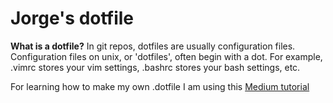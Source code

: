 # Jorge's dotfile

**What is a dotfile?** In git repos, dotfiles are usually configuration files. Configuration files on unix, or 'dotfiles', often begin with a dot. For example, .vimrc stores your vim settings, .bashrc stores your bash settings, etc.

For learning how to make my own .dotfile I am using this [Medium tutorial](https://medium.com/@webprolific/getting-started-with-dotfiles-43c3602fd789#.nyscslel5)